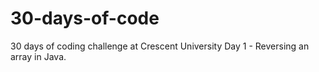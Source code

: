 # 30-days-of-code
30 days of coding challenge at Crescent University
Day 1 - Reversing an array in Java.

